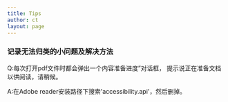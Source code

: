 ```yaml
---
title: Tips
author: ct
layout: page
---
```



### 记录无法归类的小问题及解决方法

Q:每次打开pdf文件时都会弹出一个内容准备进度”对话框，
提示说正在准备文档以供阅读，请稍候。

A:在Adobe reader安装路径下搜索'accessibility.api'，然后删掉。


